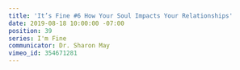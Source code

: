 ```yaml
---
title: 'It’s Fine #6 How Your Soul Impacts Your Relationships'
date: 2019-08-18 10:00:00 -07:00
position: 39
series: I'm Fine
communicator: Dr. Sharon May
vimeo_id: 354671281
---
```


